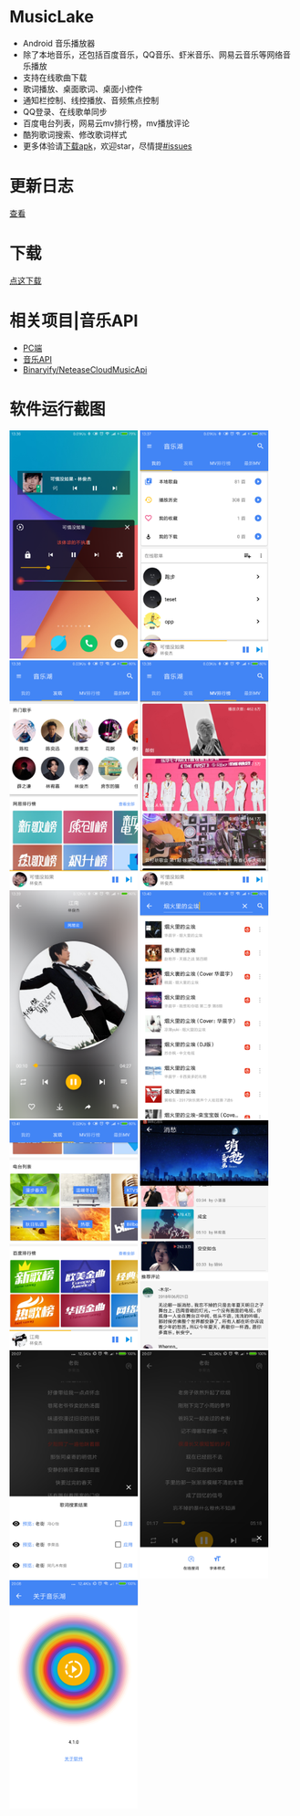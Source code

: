 # MusicLake
- Android 音乐播放器
- 除了本地音乐，还包括百度音乐，QQ音乐、虾米音乐、网易云音乐等网络音乐播放
- 支持在线歌曲下载
- 歌词播放、桌面歌词、桌面小控件
- 通知栏控制、线控播放、音频焦点控制
- QQ登录、在线歌单同步
- 百度电台列表，网易云mv排行榜，mv播放评论
- 酷狗歌词搜索、修改歌词样式
- 更多体验请[下载apk](https://github.com/caiyonglong/MusicLake/releases)，欢迎star，尽情提[#issues](https://github.com/caiyonglong/MusicLake/issues)

# 更新日志
[查看](RELEASENOTE.md)

# 下载
[点这下载](https://github.com/caiyonglong/MusicLake/releases)

# 相关项目|音乐API
- [PC端](https://github.com/sunzongzheng/music)
- [音乐API](https://github.com/sunzongzheng/musicApi)
- [Binaryify/NeteaseCloudMusicApi](https://github.com/Binaryify/NeteaseCloudMusicApi)

# 软件运行截图
<p>
<img src="screenshots/preview1.png" width="225" height="400"/>
<img src="screenshots/preview2.png" width="225" height="400"/>
<img src="screenshots/preview3.png" width="225" height="400"/>
<img src="screenshots/preview4.png" width="225" height="400"/>
<img src="screenshots/preview5.png" width="225" height="400"/>
<img src="screenshots/preview6.png" width="225" height="400"/>
<img src="screenshots/preview7.png" width="225" height="400"/>
<img src="screenshots/preview8.png" width="225" height="400"/>
<img src="screenshots/preview9.png" width="225" height="400"/>
<img src="screenshots/preview10.png" width="225" height="400"/>
<img src="screenshots/preview11.png" width="225" height="400"/>
</p>